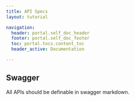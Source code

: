```yaml
---
title: API Specs
layout: tutorial

navigation:
  header: portal.self_doc_header
  footer: portal.self_doc_footer
  toc: portal.tocs.content_toc
  header_active: Documentation   

---
```


## Swagger

All APIs should be definable in swagger markdown.